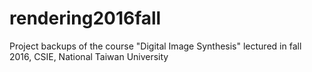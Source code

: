 # rendering2016fall
Project backups of the course "Digital Image Synthesis" lectured in fall 2016, CSIE, National Taiwan University
